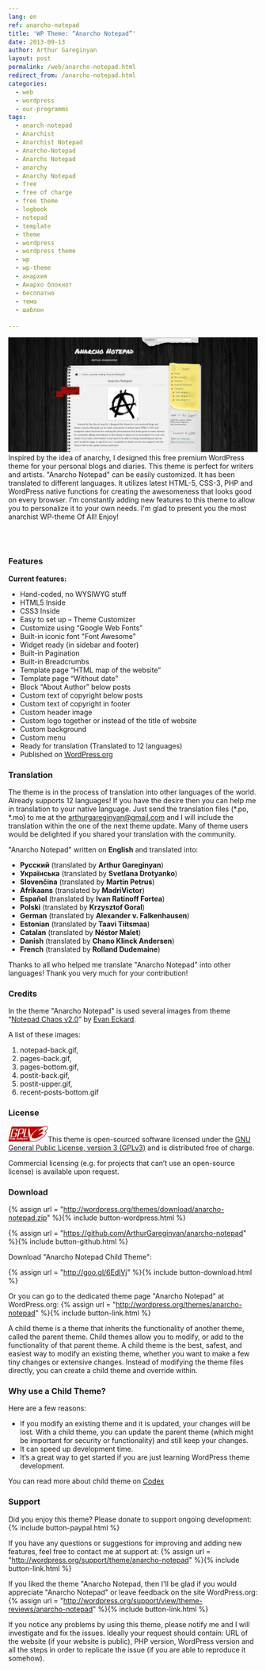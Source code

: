 ```yaml
---
lang: en
ref: anarcho-notepad
title: 'WP Theme: “Anarcho Notepad”'
date: 2013-09-13
author: Arthur Gareginyan
layout: post
permalink: /web/anarcho-notepad.html
redirect_from: /anarcho-notepad.html
categories:
  - web
  - wordpress
  - our-programms
tags:
  - anarch-notepad
  - Anarchist
  - Anarchist Notepad
  - Anarcho-Notepad
  - Anarchs Notepad
  - anarchy
  - Anarchy Notepad
  - free
  - free of charge
  - free theme
  - logbook
  - notepad
  - template
  - theme
  - wordpress
  - wordpress theme
  - wp
  - wp-theme
  - анархия
  - Анархо блокнот
  - бесплатно
  - тема
  - шаблон

---
```


![WP Theme Anarcho Notepad](/images/anarcho-notepad/big_screenshot.png)
Inspired by the idea of anarchy, I designed this free premium WordPress theme for your personal blogs and diaries. This theme is perfect for writers and artists. "Anarcho Notepad" can be easily customized. It has been translated to different languages. It utilizes latest HTML-5, CSS-3, PHP and WordPress native functions for creating the awesomeness that looks good on every browser. I’m constantly adding new features to this theme to allow you to personalize it to your own needs. I'm glad to present you the most anarchist WP-theme Of All! Enjoy!

<br><br>

### Features

**Current features:**

   * Hand-coded, no WYSIWYG stuff
   * HTML5 Inside
   * CSS3 Inside
   * Easy to set up – Theme Customizer
   * Customize using “Google Web Fonts”
   * Built-in iconic font "Font Awesome"
   * Widget ready (in sidebar and footer)
   * Built-in Pagination
   * Built-in Breadcrumbs
   * Template page “HTML map of the website”
   * Template page “Without date"
   * Block “About Author” below posts
   * Custom text of copyright below posts
   * Custom text of copyright in footer
   * Custom header image
   * Custom logo together or instead of the title of website
   * Custom background
   * Custom menu
   * Ready for translation (Translated to 12 languages)
   * Published on [WordPress.org](http://wordpess.org/)


### Translation

The theme is in the process of translation into other languages of the world. Already supports 12 languages! If you have the desire then you can help me in translation to your native language. Just send the translation files (*.po, *.mo) to me at the arthurgareginyan@gmail.com and I will include the translation within the one of the next theme update. Many of theme users would be delighted if you shared your translation with the community.

"Anarcho Notepad" written on **English** and translated into:

* **Русский** (translated by **Arthur Gareginyan**)
* **Українська** (translated by **Svetlana Drotyanko**)
* **Slovenčina** (translated by **Martin Petrus**)
* **Afrikaans** (translated by **MadriVictor**)
* **Español** (translated by **Ivan Ratinoff Fortea**)
* **Polski** (translated by **Krzysztof Goral**)
* **German** (translated by **Alexander v. Falkenhausen**)
* **Estonian** (translated by **Taavi Tiitsmaa**)
* **Catalan** (translated by **Néstor Malet**)
* **Danish** (translated by **Chano Klinck Andersen**)
* **French** (translated by **Rolland Dudemaine**)

Thanks to all who helped me translate "Anarcho Notepad" into other languages! Thank you very much for your contribution!


### Credits

In the theme "Anarcho Notepad" is used several images from theme “<a href="http://www.notepadchaos.com/" target="_blank" rel="nofollow">Notepad Chaos  v2.0</a>” by <a href="http://www.evaneckard.com/" target="_blank" rel="nofollow">Evan Eckard</a>.

A list of these images:

1. notepad-back.gif,
2. pages-back.gif,
3. pages-bottom.gif,
4. postit-back.gif,
5. postit-upper.gif,
6. recent-posts-bottom.gif


### License

<img src="/images/gplv3.png" alt="gplv3" width="80" class="alignleft" style="border:none;" />This theme is open-sourced software licensed under the <a href="http://www.gnu.org/licenses/gpl-3.0.html" title="GPLv3" target="_blank">GNU General Public License, version 3 (GPLv3)</a> and is distributed free of charge.

Commercial licensing (e.g. for projects that can’t use an open-source license) is available upon request.


### Download

{% assign url = "http://wordpress.org/themes/download/anarcho-notepad.zip" %}{% include button-wordpress.html %}

{% assign url = "https://github.com/ArthurGareginyan/anarcho-notepad" %}{% include button-github.html %}

Download "Anarcho Notepad Child Theme":

{% assign url = "http://goo.gl/6EdlVj" %}{% include button-download.html %}

Or you can go to the dedicated theme page "Anarcho Notepad" at WordPress.org:
{% assign url = "http://wordpress.org/themes/anarcho-notepad" %}{% include button-link.html %}


A child theme is a theme that inherits the functionality of another theme, called the parent theme. Child themes allow you to modify, or add to the functionality of that parent theme. A child theme is the best, safest, and easiest way to modify an existing theme, whether you want to make a few tiny changes or extensive changes. Instead of modifying the theme files directly, you can create a child theme and override within.


### Why use a Child Theme?

Here are a few reasons:

* If you modify an existing theme and it is updated, your changes will be lost. With a child theme, you can update the parent theme (which might be important for security or functionality) and still keep your changes.
* It can speed up development time.
* It’s a great way to get started if you are just learning WordPress theme development.

You can read more about child theme on <a href="http://codex.wordpress.org/Child_Themes" target="_blank" rel="nofollow">Codex</a>


### Support

Did you enjoy this theme? Please donate to support ongoing development:
{% include button-paypal.html %}

If you have any questions or suggestions for improving and adding new features, feel free to contact me at support at:
{% assign url = "http://wordpress.org/support/theme/anarcho-notepad" %}{% include button-link.html %}

If you liked the theme "Anarcho Notepad, then I'll be glad if you would appreciate "Anarcho Notepad" or leave feedback on the site WordPress.org:
{% assign url = "http://wordpress.org/support/view/theme-reviews/anarcho-notepad" %}{% include button-link.html %}

If you notice any problems by using this theme, please notify me and I will investigate and fix the issues. Ideally your request should contain: URL of the website (if your website is public), PHP version, WordPress version and all the steps in order to replicate the issue (if you are able to reproduce it somehow).
